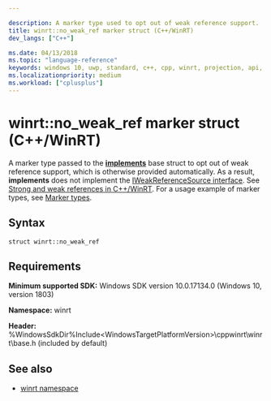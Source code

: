 ```yaml
---

description: A marker type used to opt out of weak reference support.
title: winrt::no_weak_ref marker struct (C++/WinRT)
dev_langs: ["C++"]

ms.date: 04/13/2018
ms.topic: "language-reference"
keywords: windows 10, uwp, standard, c++, cpp, winrt, projection, api, reference, marker, type
ms.localizationpriority: medium
ms.workload: ["cplusplus"]
---
```


# winrt::no_weak_ref marker struct (C++/WinRT)

A marker type passed to the [**implements**](implements.md) base struct to opt out of weak reference support, which is otherwise provided automatically. As a result, **implements** does not implement the [IWeakReferenceSource interface](/windows/win32/api/objidlbase/nn-objidlbase-iagileobject). See [Strong and weak references in C++/WinRT](/windows/uwp/cpp-and-winrt-apis/weak-references). For a usage example of marker types, see [Marker types](implements.md#marker-types).

## Syntax
```cppwinrt
struct winrt::no_weak_ref
```

## Requirements
**Minimum supported SDK:** Windows SDK version 10.0.17134.0 (Windows 10, version 1803)

**Namespace:** winrt

**Header:** %WindowsSdkDir%Include\<WindowsTargetPlatformVersion>\cppwinrt\winrt\base.h (included by default)

## See also 
* [winrt namespace](winrt.md)
